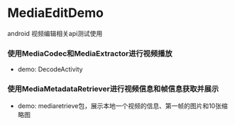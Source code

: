 # MediaEditDemo
android 视频编辑相关api测试使用

### 使用MediaCodec和MediaExtractor进行视频播放
- demo: DecodeActivity

### 使用MediaMetadataRetriever进行视频信息和帧信息获取并展示
- demo: mediaretrieve包，展示本地一个视频的信息、第一帧的图片和10张缩略图
